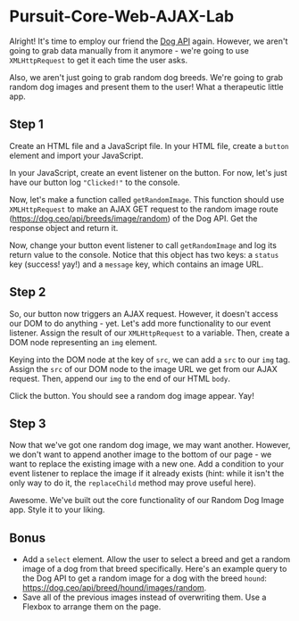  # Pursuit-Core-Web-AJAX-Lab

Alright! It's time to employ our friend the [Dog API](https://dog.ceo/dog-api/) again. However, we aren't going to grab data manually from it anymore - we're going to use `XMLHttpRequest` to get it each time the user asks.

Also, we aren't just going to grab random dog breeds. We're going to grab random dog images and present them to the user! What a therapeutic little app.

## Step 1

Create an HTML file and a JavaScript file. In your HTML file, create a `button` element and import your JavaScript.

In your JavaScript, create an event listener on the button. For now, let's just have our button log `"Clicked!"` to the console.

Now, let's make a function called `getRandomImage`. This function should use `XMLHttpRequest` to make an AJAX GET request to the random image route (https://dog.ceo/api/breeds/image/random) of the Dog API. Get the response object and return it.

Now, change your button event listener to call `getRandomImage` and log its return value to the console. Notice that this object has two keys: a `status` key (success! yay!) and a `message` key, which contains an image URL.

## Step 2

So, our button now triggers an AJAX request. However, it doesn't access our DOM to do anything - yet. Let's add more functionality to our event listener. Assign the result of our `XMLHttpRequest` to a variable. Then, create a DOM node representing an `img` element.

Keying into the DOM node at the key of `src`, we can add a `src` to our `img` tag. Assign the `src` of our DOM node to the image URL we get from our AJAX request. Then, append our `img` to the end of our HTML `body`.

Click the button. You should see a random dog image appear. Yay!

## Step 3

Now that we've got one random dog image, we may want another. However, we don't want to append another image to the bottom of our page - we want to replace the existing image with a new one. Add a condition to your event listener to replace the image if it already exists (hint: while it isn't the only way to do it, the `replaceChild` method may prove useful here).

Awesome. We've built out the core functionality of our Random Dog Image app. Style it to your liking.

## Bonus

- Add a `select` element. Allow the user to select a breed and get a random image of a dog from that breed specifically. Here's an example query to the Dog API to get a random image for a dog with the breed `hound`: https://dog.ceo/api/breed/hound/images/random.
- Save all of the previous images instead of overwriting them.  Use a Flexbox to arrange them on the page.
